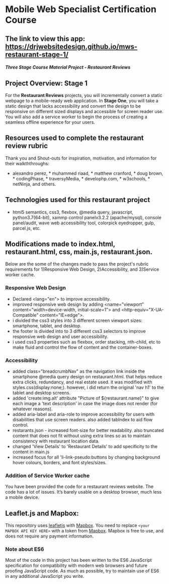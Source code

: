 # Mobile Web Specialist Certification Course
The link to view this app: https://drjwebsitedesign.github.io/mws-restaurant-stage-1/
---
#### _Three Stage Course Material Project - Restaurant Reviews_

## Project Overview: Stage 1

For the **Restaurant Reviews** projects, you will incrementally convert a static webpage to a mobile-ready web application. In **Stage One**, you will take a static design that lacks accessibility and convert the design to be responsive on different sized displays and accessible for screen reader use. You will also add a service worker to begin the process of creating a seamless offline experience for your users.

## Resources used to complete the restaurant review rubric
Thank you and Shout-outs for inspiration, motivation, and information for their walkththroughs:
* alexandro perez, * muhammed riaad, * matthew cranford, * doug brown, * codingPhase, * traversyMedia, * develophp.com, * w3schools, * netNinja, and others.

## Technologies used for this restaurant project
* html5 semantics, css3, flexbox, @media query, javascript, python3.7(64-bit), xammp control panelv3.2.2 (apache/mysql), console panel/audit, wave web accessibility tool, colorpick eyedropper, gulp, parcel.js, etc.

## Modifications made to index.html, restaurant.html, css, main.js, restaurant.json.
Below are the some of the changes made to pass the project's rubric requirements for 1)Responsive Web Design, 2)Accessibility, and 3)Service worker cache.

### Responsive Web Design
* Declared <lang="en"> to improve accessibility.
* improved responsive web design by adding <name="viewport" content="width=device-width, initial-scale=1"> and <http-equiv="X-UA-Compatible" content="IE=edge">.
* i divided the css3 styles into 3 different screen viewport sizes: smartphone, tablet, and desktop.
* the footer is divided into to 3 different css3 selectors to improve responsive web design and user accessibility.
* i used css3 properties such as flexbox, order stacking, nth-child, etc to make fluid and control the flow of content and the container-boxes.

### Accessibility
* added class="breadcrumbNav" as the navigation link inside the smartphone @media query design on restaurant.html. that helps reduce extra clicks, redundancy, and real estate used. it was modified with styles.css(display:none;). however, i did return the original 'nav h1' to the tablet and desktop screens.
* added 'create:img.alt' attribute "Picture of ${restaurant.name}" to give each image a 'text description' in case the image does not render (for whatever reasons).
* added aria-label and aria-role to improve accessibility for users with disabilities that use screen readers. also added tabIndex to aid flow control.
* restarants.json - increased font-size for better readability. also truncated content that does not fit without using extra lines so as to maintain consistency with restaurant location data.
* changed 'View Details' to 'Restaurant Details' to add specificity to the content in main.js
* increased focus for all 'li-link-pseudo:buttons by changing background hover colours, borders, and font styles/sizes. 

### Addition of Service Worker cache
You have been provided the code for a restaurant reviews website. The code has a lot of issues. It’s barely usable on a desktop browser, much less a mobile device. 


## Leaflet.js and Mapbox:

This repository uses [leafletjs](https://leafletjs.com/) with [Mapbox](https://www.mapbox.com/). You need to replace `<your MAPBOX API KEY HERE>` with a token from [Mapbox](https://www.mapbox.com/). Mapbox is free to use, and does not require any payment information. 

### Note about ES6

Most of the code in this project has been written to the ES6 JavaScript specification for compatibility with modern web browsers and future proofing JavaScript code. As much as possible, try to maintain use of ES6 in any additional JavaScript you write. 
